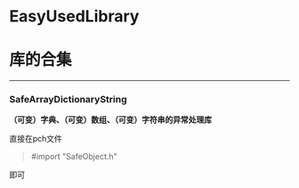 # EasyUsedLibrary

# 库的合集
***
### SafeArrayDictionaryString

**（可变）字典、（可变）数组、（可变）字符串的异常处理库**

直接在pch文件
> \#import "SafeObject.h"

即可
